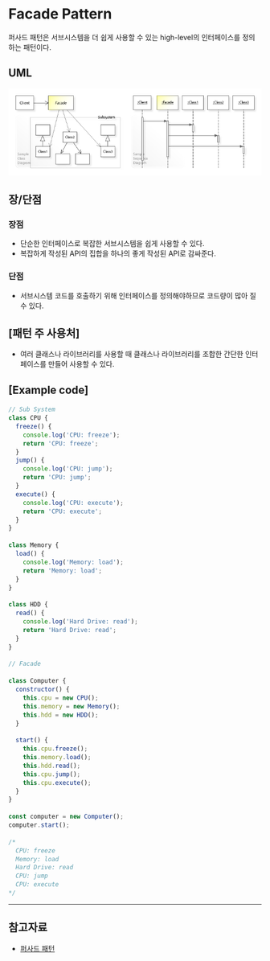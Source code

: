 # Facade Pattern

퍼사드 패턴은 서브시스템을 더 쉽게 사용할 수 있는 high-level의 인터페이스를 정의하는 패턴이다.

## UML

![facade uml](../../../assets/facade-uml.jpeg)

## 장/단점

### 장점

- 단순한 인터페이스로 복잡한 서브시스템을 쉽게 사용할 수 있다.
- 복잡하게 작성된 API의 집합을 하나의 좋게 작성된 API로 감싸준다.

### 단점

- 서브시스템 코드를 호출하기 위해 인터페이스를 정의해야하므로 코드량이 많아 질 수 있다.

## [패턴 주 사용처]

- 여러 클래스나 라이브러리를 사용할 때 클래스나 라이브러리를 조합한 간단한 인터페이스를 만들어 사용할 수 있다.

## [Example code]

```js
// Sub System
class CPU {
  freeze() {
    console.log('CPU: freeze');
    return 'CPU: freeze';
  }
  jump() {
    console.log('CPU: jump');
    return 'CPU: jump';
  }
  execute() {
    console.log('CPU: execute');
    return 'CPU: execute';
  }
}

class Memory {
  load() {
    console.log('Memory: load');
    return 'Memory: load';
  }
}

class HDD {
  read() {
    console.log('Hard Drive: read');
    return 'Hard Drive: read';
  }
}

// Facade

class Computer {
  constructor() {
    this.cpu = new CPU();
    this.memory = new Memory();
    this.hdd = new HDD();
  }

  start() {
    this.cpu.freeze();
    this.memory.load();
    this.hdd.read();
    this.cpu.jump();
    this.cpu.execute();
  }
}

const computer = new Computer();
computer.start();

/*
  CPU: freeze
  Memory: load
  Hard Drive: read
  CPU: jump
  CPU: execute
*/
```

---

## 참고자료

- [퍼사드 패턴](https://ko.wikipedia.org/wiki/%ED%8D%BC%EC%82%AC%EB%93%9C_%ED%8C%A8%ED%84%B4)
